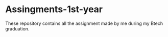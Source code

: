 # Assingments-1st-year
These repository contains all the assignment made by me during my Btech graduation.
